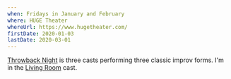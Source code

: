 ```yaml
---
when: Fridays in January and February
where: HUGE Theater
whereUrl: https://www.hugetheater.com/
firstDate: 2020-01-03
lastDate: 2020-03-01
---
```


[Throwback Night][] is three casts performing three classic improv forms.
I'm in the [Living Room] cast.

[Throwback Night]: https://www.hugetheater.com/event/throwback-night/
[Living Room]: https://www.facebook.com/events/509065846631717/

